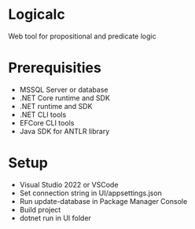 # Logicalc
Web tool for propositional and predicate logic

# Prerequisities
- MSSQL Server or database
- .NET Core runtime and SDK
- .NET runtime and SDK
- .NET CLI tools
- EFCore CLI tools
- Java SDK for ANTLR library

# Setup
- Visual Studio 2022 or VSCode
- Set connection string in UI/appsettings.json
- Run update-database in Package Manager Console
- Build project
- dotnet run in UI folder
